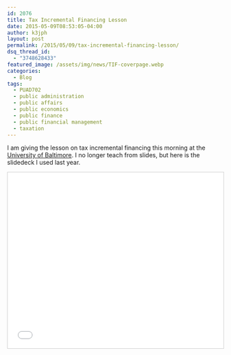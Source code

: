 ```yaml
---
id: 2076
title: Tax Incremental Financing Lesson
date: 2015-05-09T08:53:05-04:00
author: k3jph
layout: post
permalink: /2015/05/09/tax-incremental-financing-lesson/
dsq_thread_id:
  - "3748628433"
featured_image: /assets/img/news/TIF-coverpage.webp
categories:
  - Blog
tags:
  - PUAD702
  - public administration
  - public affairs
  - public economics
  - public finance
  - public financial management
  - taxation
---
```

I am giving the lesson on tax incremental financing this morning at the [University of Baltimore](http://www.ubalt.edu). I no longer teach from slides, but here is the slidedeck I used last year.

<iframe src="//www.slideshare.net/slideshow/embed_code/key/mXWGtUwgBALY4H" width="100%" height="410" frameborder="0" marginwidth="0" marginheight="0" scrolling="no" style="border:1px solid #CCC; border-width:1px; margin-bottom:5px; max-width: 100%;" allowfullscreen> </iframe>
